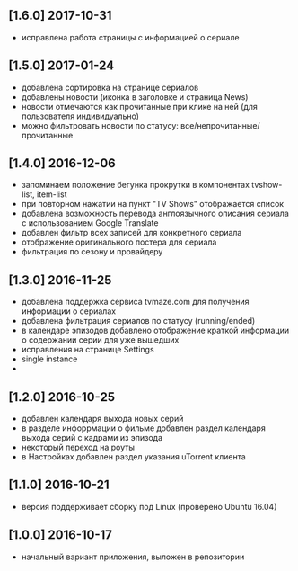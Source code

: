 ## [1.6.0] 2017-10-31

+   исправлена работа страницы с информацией о сериале

## [1.5.0] 2017-01-24

+   добавлена сортировка на странице сериалов
+   добавлены новости (иконка в заголовке и страница News)
+   новости отмечаются как прочитанные при клике на ней (для пользователя индивидуально)
+   можно фильтровать новости по статусу: все/непрочитанные/прочитанные

## [1.4.0] 2016-12-06

+   запоминаем положение бегунка прокрутки в компонентах tvshow-list, item-list
+   при повторном нажатии на пункт "TV Shows" отображается список 
+   добавлена возможность перевода англоязычного описания сериала с использованием Google Translate
+   добавлен фильтр всех записей для конкретного сериала
+   отображение оригинального постера для сериала 
+   фильтрация по сезону и провайдеру

## [1.3.0] 2016-11-25

+   добавлена поддержка сервиса tvmaze.com для получения информации о сериалах
+   добавлена фильтрация сериалов по статусу (running/ended)
+   в календаре эпизодов добавлено отображение краткой информации о содержании серии для уже вышедших
+   исправления на странице Settings
+   single instance
+    

## [1.2.0] 2016-10-25

+   добавлен календаря выхода новых серий
+   в разделе инфоррмации о фильме добавлен раздел календаря выхода серий с кадрами из эпизода
+   некоторый переход на роуты
+   в Настройках добавлен раздел указания uTorrent клиента

## [1.1.0] 2016-10-21

+   версия поддерживает сборку под Linux (проверено Ubuntu 16.04) 

## [1.0.0] 2016-10-17

+   начальный вариант приложения, выложен в репозитории